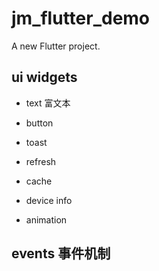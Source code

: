 # jm_flutter_demo

A new Flutter project.

## ui widgets

- text 富文本

- button

- toast

- refresh

- cache

- device info

- animation

## events 事件机制
